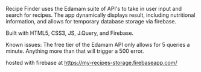Recipe Finder uses the Edamam suite of API's to take in user input and search for recipes.
The app dynamically displays result, including nutritional information, and allows for temporary database storage via firebase.

Built with HTML5, CSS3, JS, J.Query, and Firebase.

Known issues: The free tier of the Edamam API only allows for 5 queries a minute.  Anything more than that will trigger a 500 error.

hosted with firebase at https://my-recipes-storage.firebaseapp.com/
